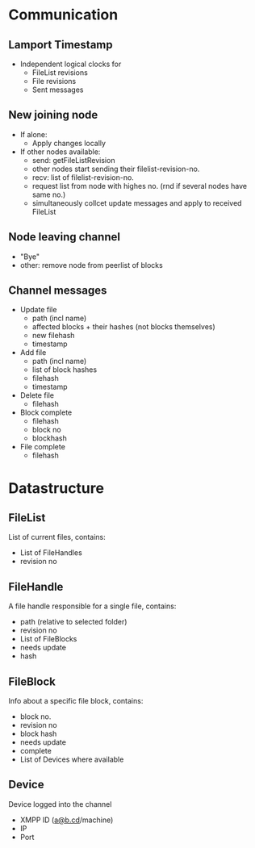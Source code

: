 Communication
=============

Lamport Timestamp
-----------------
* Independent logical clocks for
	* FileList revisions
	* File revisions
	* Sent messages

New joining node
----------------
* If alone:
	* Apply changes locally
* If other nodes available:
	* send: getFileListRevision
	* other nodes start sending their filelist-revision-no.
	* recv: list of filelist-revision-no.
	* request list from node with highes no. (rnd if several nodes have same no.)
	* simultaneously collcet update messages and apply to received FileList

Node leaving channel
--------------------
* "Bye"
* other: remove node from peerlist of blocks

Channel messages
----------------
* Update file
	* path (incl name)
	* affected blocks + their hashes (not blocks themselves)
	* new filehash
	* timestamp
* Add file
	* path (incl name)
	* list of block hashes
	* filehash
	* timestamp
* Delete file
	* filehash
* Block complete
	* filehash
	* block no
	* blockhash
* File complete
	* filehash

Datastructure
=============

FileList
--------
List of current files, contains:

* List of FileHandles
* revision no

FileHandle
----------
A file handle responsible for a single file, contains:

* path (relative to selected folder)
* revision no
* List of FileBlocks
* needs update
* hash

FileBlock
---------
Info about a specific file block, contains:

* block no.
* revision no
* block hash
* needs update
* complete
* List of Devices where available

Device
------
Device logged into the channel

* XMPP ID (a@b.cd/machine)
* IP
* Port
